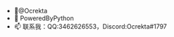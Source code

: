 - 👋@Ocrekta
- 🌱 PoweredByPython
- 📫 联系我：QQ:3462626553，Discord:Ocrekta#1797

<!---
Ocrekta/Ocrekta 是一个 ✨ 特殊的 ✨ 存储库，因为它的 `README.md`（此文件）出现在您的 GitHub 个人资料中。
您可以单击“预览”链接查看您的更改。
---> 
